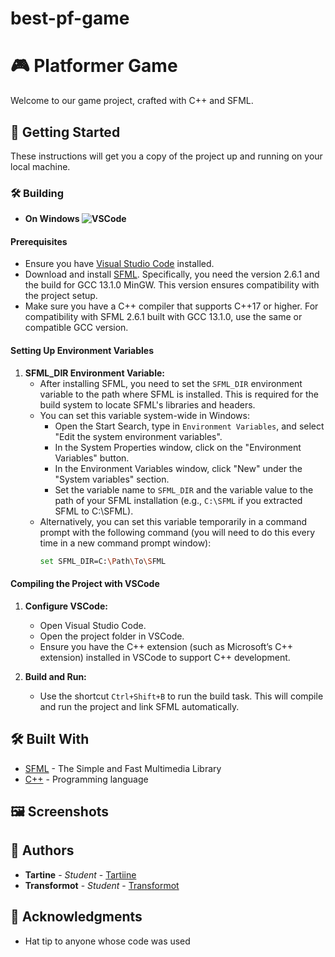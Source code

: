 # best-pf-game

# 🎮 Platformer Game

Welcome to our game project, crafted with C++ and SFML.

## 🚀 Getting Started

These instructions will get you a copy of the project up and running on your local machine.

### 🛠️ Building

- **On Windows ![VSCode](https://img.shields.io/badge/IDE-VSCode-blue.svg)**


#### Prerequisites
- Ensure you have [Visual Studio Code](https://code.visualstudio.com/) installed.
- Download and install [SFML](https://www.sfml-dev.org/download/sfml/2.6.1/). Specifically, you need the version 2.6.1 and the build for GCC 13.1.0 MinGW. This version ensures compatibility with the project setup.
- Make sure you have a C++ compiler that supports C++17 or higher. For compatibility with SFML 2.6.1 built with GCC 13.1.0, use the same or compatible GCC version.

#### Setting Up Environment Variables
1. **SFML_DIR Environment Variable:**
   - After installing SFML, you need to set the `SFML_DIR` environment variable to the path where SFML is installed. This is required for the build system to locate SFML's libraries and headers.
   - You can set this variable system-wide in Windows:
     - Open the Start Search, type in `Environment Variables`, and select "Edit the system environment variables".
     - In the System Properties window, click on the "Environment Variables" button.
     - In the Environment Variables window, click "New" under the "System variables" section.
     - Set the variable name to `SFML_DIR` and the variable value to the path of your SFML installation (e.g., `C:\SFML` if you extracted SFML to C:\SFML).
   - Alternatively, you can set this variable temporarily in a command prompt with the following command (you will need to do this every time in a new command prompt window):
     ```bash
     set SFML_DIR=C:\Path\To\SFML
     ```

#### Compiling the Project with VSCode
1. **Configure VSCode:**
   - Open Visual Studio Code.
   - Open the project folder in VSCode.
   - Ensure you have the C++ extension (such as Microsoft’s C++ extension) installed in VSCode to support C++ development.

2. **Build and Run:**
   - Use the shortcut `Ctrl+Shift+B` to run the build task. This will compile and run the project and link SFML automatically.

## 🛠️ Built With

- [SFML](https://www.sfml-dev.org/) - The Simple and Fast Multimedia Library
- [C++](https://en.cppreference.com/w/) - Programming language


## 🖼️ Screenshots

## 📖 Authors

- **Tartine** - *Student* - [Tartiine](https://github.com/tartiine)
- **Transformot** - *Student* - [Transformot](https://github.com/transformot)

## 🎉 Acknowledgments

- Hat tip to anyone whose code was used

